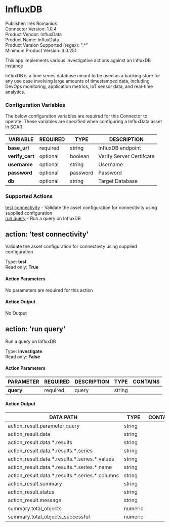 [comment]: # "Auto-generated SOAR connector documentation"
# InfluxDB

Publisher: Irek Romaniuk  
Connector Version: 1\.0\.4  
Product Vendor: InfluxData  
Product Name: InfluxData  
Product Version Supported (regex): "\.\*"  
Minimum Product Version: 3\.0\.251  

This app implements various investigative actions against an InfluxDB instance


InfluxDB is a time series database meant to be used as a backing store for any use case involving
large amounts of timestamped data, including DevOps monitoring, application metrics, IoT sensor
data, and real-time analytics.


### Configuration Variables
The below configuration variables are required for this Connector to operate.  These variables are specified when configuring a InfluxData asset in SOAR.

VARIABLE | REQUIRED | TYPE | DESCRIPTION
-------- | -------- | ---- | -----------
**base\_url** |  required  | string | InfluxDB endpoint
**verify\_cert** |  optional  | boolean | Verify Server Certifcate
**username** |  optional  | string | Username
**password** |  optional  | password | Password
**db** |  optional  | string | Target Database

### Supported Actions  
[test connectivity](#action-test-connectivity) - Validate the asset configuration for connectivity using supplied configuration  
[run query](#action-run-query) - Run a query on InfluxDB  

## action: 'test connectivity'
Validate the asset configuration for connectivity using supplied configuration

Type: **test**  
Read only: **True**

#### Action Parameters
No parameters are required for this action

#### Action Output
No Output  

## action: 'run query'
Run a query on InfluxDB

Type: **investigate**  
Read only: **False**

#### Action Parameters
PARAMETER | REQUIRED | DESCRIPTION | TYPE | CONTAINS
--------- | -------- | ----------- | ---- | --------
**query** |  required  | query | string | 

#### Action Output
DATA PATH | TYPE | CONTAINS
--------- | ---- | --------
action\_result\.parameter\.query | string | 
action\_result\.data | string | 
action\_result\.data\.\*\.results | string | 
action\_result\.data\.\*\.results\.\*\.series | string | 
action\_result\.data\.\*\.results\.\*\.series\.\*\.values | string | 
action\_result\.data\.\*\.results\.\*\.series\.\*\.name | string | 
action\_result\.data\.\*\.results\.\*\.series\.\*\.columns | string | 
action\_result\.summary | string | 
action\_result\.status | string | 
action\_result\.message | string | 
summary\.total\_objects | numeric | 
summary\.total\_objects\_successful | numeric | 